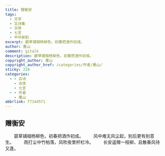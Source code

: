 ```yaml
---
title: 赠衡安
tags:
  - 文学
  - 古诗集
  - 古体
  - 七言
  - 中华新韵
excerpt: 碧草铺䄄杨柳色，初春把酒作初成。
author: 墨山
comment: gitalk
description: 碧草铺䄄杨柳色，初春把酒作初成。
copyright_author: 墨山
copyright_author_href: /categories/作者/墨山/
sticky: 224
categories:
  - - 古诗
    - 古体
    - 七言
  - - 作者
    - 墨山
abbrlink: f714d5f1
---
```

## 赠衡安
&emsp;&emsp;碧草铺䄄杨柳色，初春把酒作初成。
&emsp;&emsp;风中难无风尘起，别后更有别意生。
&emsp;&emsp;雨打尘中竹柏落，风吹夜里杆栏冷。
&emsp;&emsp;长安遥赠一枝柳，且散春风待又逢。